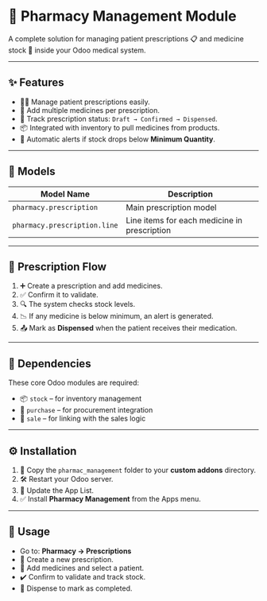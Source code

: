 # 💊 Pharmacy Management Module 

A complete solution for managing patient prescriptions 📋 and medicine stock 💼 inside your Odoo medical system.

---

## ✨ Features

- 🧑‍⚕️ Manage patient prescriptions easily.
- 💊 Add multiple medicines per prescription.
- 🔄 Track prescription status: `Draft → Confirmed → Dispensed`.
- 📦 Integrated with inventory to pull medicines from products.
- 🚨 Automatic alerts if stock drops below **Minimum Quantity**.

---

## 🧠 Models

| Model Name                  | Description                           |
|----------------------------|---------------------------------------|
| `pharmacy.prescription`     | Main prescription model               |
| `pharmacy.prescription.line`| Line items for each medicine in prescription |

---

## 📌 Prescription Flow

1. ➕ Create a prescription and add medicines.
2. ✅ Confirm it to validate.
3. 🔍 The system checks stock levels.
4. 📉 If any medicine is below minimum, an alert is generated.
5. 📤 Mark as **Dispensed** when the patient receives their medication.

---

## 🧱 Dependencies

These core Odoo modules are required:

- 📦 `stock` – for inventory management  
- 🛒 `purchase` – for procurement integration  
- 💼 `sale` – for linking with the sales logic  

---

## ⚙️ Installation

1. 📁 Copy the `pharmac_management` folder to your **custom addons** directory.
2. 🛠 Restart your Odoo server.
3. 🔄 Update the App List.
4. ✅ Install **Pharmacy Management** from the Apps menu.

---

## 🧪 Usage

- Go to: **Pharmacy → Prescriptions**  
- 📝 Create a new prescription.
- 🧾 Add medicines and select a patient.
- ✔️ Confirm to validate and track stock.
- 🚚 Dispense to mark as completed.
